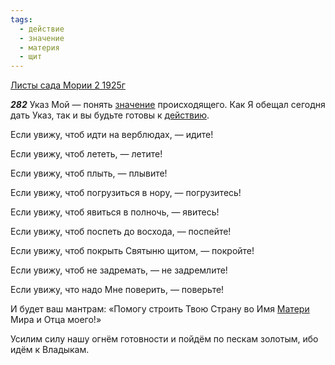 ```yaml
---
tags:
  - действие
  - значение
  - материя
  - щит
---
```


[Листы сада Мории 2 1925г](/agni/1925)

___282___
Указ Мой — понять [значение](/tag/#значение) происходящего. Как Я обещал сегодня дать Указ, так и вы будьте готовы к [действию](/tag/#действие).   

Если увижу, чтоб идти на верблюдах, — идите!   

Если увижу, чтоб лететь, — летите!   

Если увижу, чтоб плыть, — плывите!   

Если увижу, чтоб погрузиться в нору, — погрузитесь!   

Если увижу, чтоб явиться в полночь, — явитесь!   

Если увижу, чтоб поспеть до восхода, — поспейте!   

Если увижу, чтоб покрыть Святыню щитом, — покройте!   

Если увижу, чтоб не задремать, — не задремлите!   

Если увижу, что надо Мне поверить, — поверьте!   

И будет ваш мантрам: «Помогу строить Твою Страну во Имя [Матери](/tag/#материя) Мира и Отца моего!»   

Усилим силу нашу огнём готовности и пойдём по пескам золотым, ибо идём к Владыкам.   

